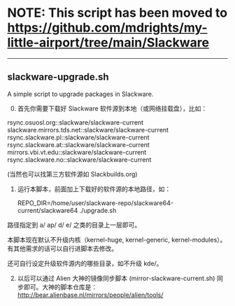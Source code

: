 # NOTE: This script has been moved to https://github.com/mdrights/my-little-airport/tree/main/Slackware

<hr />

## slackware-upgrade.sh
A simple script to upgrade packages in Slackware.

0. 首先你需要下载好 Slackware 软件源到本地（或网络挂载盘），比如：  

  rsync.osuosl.org::slackware/slackware-current
  slackware.mirrors.tds.net::slackware/slackware-current
  rsync.slackware.pl::slackware/slackware-current
  rsync.slackware.at::slackware/slackware-current
  mirrors.vbi.vt.edu::slackware/slackware-current
  rsync.slackware.no::slackware/slackware-current

(当然也可以找第三方软件源如 Slackbuilds.org)   

1. 运行本脚本，前面加上下载好的软件源的本地路径，如：

	REPO_DIR=/home/user/slackware-repo/slackware64-current/slackware64 ./upgrade.sh

路径指定到 a/ ap/ d/ e/ 之类的目录上一层即可。   

本脚本现在默认不升级内核（kernel-huge, kernel-generic, kernel-modules）。有其他需求的话可以自行进脚本去修改。  

还可自行设定升级软件源内的哪些目录，如不升级 kde/。


2. 以后可以通过 Alien 大神的镜像同步脚本 (mirror-slackware-current.sh) 同步即可。大神的脚本仓库是：http://bear.alienbase.nl/mirrors/people/alien/tools/
